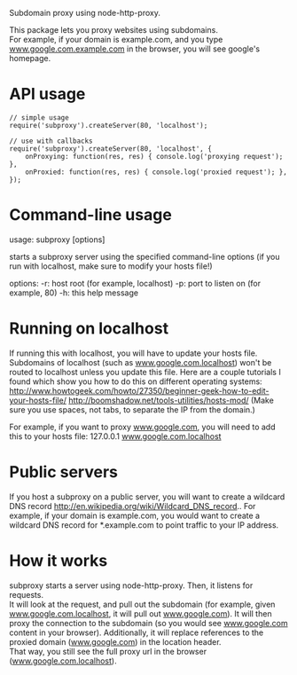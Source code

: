 Subdomain proxy using node-http-proxy.

This package lets you proxy websites using subdomains.  
For example, if your domain is example.com, and you type www.google.com.example.com in the browser, you will see google's homepage.

API usage
=========

    // simple usage
    require('subproxy').createServer(80, 'localhost');

    // use with callbacks
    require('subproxy').createServer(80, 'localhost', {
		onProxying: function(res, res) { console.log('proxying request'); },
		onProxied: function(res, res) { console.log('proxied request'); },
	});
	
Command-line usage
==================

usage: subproxy [options]

starts a subproxy server using the specified command-line options
(if you run with localhost, make sure to modify your hosts file!)

options:
	-r: host root (for example, localhost)
	-p: port to listen on (for example, 80)
	-h: this help message

Running on localhost
====================

If running this with localhost, you will have to update your hosts file.  
Subdomains of localhost (such as www.google.com.localhost) won't be routed to localhost unless you update this file.
Here are a couple tutorials I found which show you how to do this on different operating systems:
http://www.howtogeek.com/howto/27350/beginner-geek-how-to-edit-your-hosts-file/
http://boomshadow.net/tools-utilities/hosts-mod/
(Make sure you use spaces, not tabs, to separate the IP from the domain.)

For example, if you want to proxy www.google.com, you will need to add this to your hosts file:
    127.0.0.1       www.google.com.localhost	

Public servers
==============
If you host a subproxy on a public server, you will want to create a wildcard DNS record http://en.wikipedia.org/wiki/Wildcard_DNS_record..
For example, if your domain is example.com, you would want to create a wildcard DNS record for *.example.com to point traffic to your IP address.

How it works
============
    
subproxy starts a server using node-http-proxy.  Then, it listens for requests.  
It will look at the request, and pull out the subdomain (for example, given www.google.com.localhost, it will pull out www.google.com).
It will then proxy the connection to the subdomain (so you would see www.google.com content in your browser).
Additionally, it will replace references to the proxied domain (www.google.com) in the location header.  
That way, you still see the full proxy url in the browser (www.google.com.localhost).
